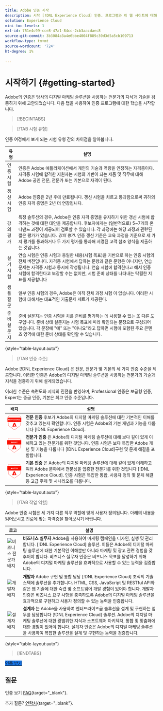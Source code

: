 ```yaml
---
title: Adobe 인증 시작
description: 시작 [!DNL Experience Cloud] 인증. 프로그램과 이 웹 사이트에 대해 알아봅니다.
solution: Experience Cloud
mini-toc-levels: 1
exl-id: 751e4c99-cce8-47a1-84cc-2cb3aacdaec8
source-git-commit: 3b3084a3a4e6bbe4004f889c30d3d5a5cb109713
workflow-type: tm+mt
source-wordcount: '724'
ht-degree: 1%

---
```


# 시작하기 {#getting-started}

Adobe의 인증은 당사의 디지털 마케팅 솔루션을 사용하는 전문가의 지식과 기술을 검증하기 위해 고안되었습니다. 다음 탭을 사용하여 인증 프로그램에 대한 학습을 시작합니다.

>[!BEGINTABS]

>[!TAB 시험 유형]

인증 여정에서 보게 되는 시험 유형 간의 차이점을 알아봅니다.

| 유형 | 설명 |
| ------- | ------- |
| 인증 시험 | 인증은 Adobe 애플리케이션에서 개인의 기술과 역량을 인정하는 자격증이다. 자격증 시험에 합격한 지원자는 시험의 기반이 되는 제품 및 직무에 대해 Adobe 공인 전문, 전문가 또는 기본으로 자격이 된다. |
| 갱신 시험 | Adobe 인증은 2년 후에 만료됩니다. 갱신 시험을 치르고 통과함으로써 귀하의 인증 자격 증명은 2년 더 연장됩니다. |
| 강의 평가 | 특정 솔루션의 경우, Adobe은 인증 자격 증명을 유지하기 위한 갱신 시험에 합격하는 것에 대한 대안을 제공합니다. 후보자에게는 (일반적으로) 5~7개의 온디맨드 과정이 제공되어 검토할 수 있습니다. 각 과정에는 해당 과정과 관련된 짧은 평가가 있습니다. _강의 평가_. 인증 갱신 기준은 교육 과정을 기준으로 세 가지 평가를 통과하거나 두 가지 평가를 통과해 서명된 고객 참조 양식을 제출하는 것입니다. |
| 실기 시험 | 연습 시험은 인증 시험과 동일한 내용(시험 목표)을 기반으로 하는 인증 시험의 전체 버전입니다. 자격증 시험에서 답하는 문항과 같은 문항은 아니지만, 연습 문제는 자격증 시험과 동시에 작성됩니다. 연습 시험에 합격한다고 해서 인증 시험에 합격한다고 보장할 수는 없지만, 시험 준비 상태를 나타내는 탁월한 지표를 제공합니다 |
| 샘플 질문 | 일부 인증 시험의 경우, Adobe은 아직 전체 과정 시험 이 없습니다. 이러한 시험에 대해서는 대표적인 기출문제 세트가 제공된다. |
| 준비 설문지 | 준비 설문지는 인증 시험을 치를 준비를 평가하는 데 사용할 수 있는 또 다른 도구입니다. 준비 상태 설문지는 시험 목표에 따라 확인되는 문장으로 구성되어 있습니다. 각 문장에 &quot;예&quot; 또는 &quot;아니요&quot;라고 답하면 시험에 포함된 주요 콘텐츠 영역에 대한 준비 상태를 확인할 수 있습니다. |

{style="table-layout:auto"}

>[!TAB 인증 수준]

Adobe [!DNL Experience Cloud] 은 전문, 전문가 및 기본의 세 가지 인증 수준을 제공합니다. 이러한 인증은 Adobe의 디지털 마케팅 솔루션을 사용하는 전문가의 기술과 지식을 검증하기 위해 설계되었습니다.

이러한 수준은 숙련도와 지식의 진전을 반영하며, Professional 인증은 보급형 인증, Expert는 중급 인증, 기본은 최고 인증 수준입니다.

| 배지 | 설명 |
| ------- | ------- |
| ![전문 배지](/help/certifications/assets/professional-badge-Xsmall.png) | **전문 인증** 후보가 Adobe의 디지털 마케팅 솔루션에 대한 기본적인 이해를 갖추고 있는지 확인합니다. 인증 시험은 Adobe의 기본 개념과 기능을 다룹니다 [!DNL Experience Cloud]. |
| ![전문가 배지](/help/certifications/assets/expert-badge-Xsmall.png) | **전문가 인증** 은 Adobe의 디지털 마케팅 솔루션에 대해 보다 깊이 있게 이해하고 있는 전문가를 위한 것입니다. 인증 시험은 보다 복잡한 Adobe 개념 및 기능을 다룹니다 [!DNL Experience Cloud]구현 및 문제 해결을 포함합니다. |
| ![기본 배지](/help/certifications/assets/master-badge-Xsmall.png) | **기본 인증** 은 Adobe의 디지털 마케팅 솔루션에 대해 깊이 있게 이해하고 여러 Adobe 분야에서 전문성을 입증한 전문가를 위한 것입니다 [!DNL Experience Cloud]. 인증 시험은 복잡한 통합, 사용자 정의 및 문제 해결 등 고급 주제 및 시나리오를 다룹니다. |

{style="table-layout:auto"}

>[!TAB 작업 역할]

Adobe 인증 시험은 세 가지 다른 직무 역할에 맞게 사용자 정의됩니다. 아래의 내용을 읽어보시고 진로에 맞는 자격증을 찾아보시기 바랍니다.

| 로고 | 설명 |
| ------- | ------- |
| ![비즈니스 전문가 배지](/help/certifications/assets/business_practitioner_blk_small.png) | **비즈니스 실무자** Adobe을 사용하여 마케팅 캠페인을 디자인, 실행 및 관리합니다. [!DNL Experience Cloud] 솔루션. 이들은 Adobe의 디지털 마케팅 솔루션에 대한 기본적인 이해뿐만 아니라 마케팅 및 광고 관련 경험을 갖추어야 합니다. 비즈니스 실무자 인증은 비즈니스 목표를 달성하기 위해 Adobe의 디지털 마케팅 솔루션을 효과적으로 사용할 수 있는 능력을 검증합니다. |
| ![개발자 배지](/help/certifications/assets/developer_blk_small.png) | **개발자** Adobe 구현 및 통합 담당 [!DNL Experience Cloud] 조직의 기술 스택에 솔루션을 추가합니다. HTML, CSS, JavaScript 및 RESTful API와 같은 웹 기술에 대한 숙련 및 소프트웨어 개발 경험이 있어야 합니다. 개발자 인증은 비즈니스 요구 사항을 충족하도록 Adobe의 디지털 마케팅 솔루션을 효과적으로 구현하고 사용자 정의할 수 있는 능력을 인증합니다. |
| ![설계자 배지](/help/certifications/assets/architect_blk_small.png) | **설계자** 는 Adobe을 사용하여 엔터프라이즈급 솔루션을 설계 및 구현하는 업무를 담당합니다 [!DNL Experience Cloud] 솔루션. Adobe의 디지털 마케팅 솔루션에 대한 광범위한 지식과 소프트웨어 아키텍처, 통합 및 맞춤화에 대한 경험이 있어야 합니다. 설계자 인증은 Adobe의 디지털 마케팅 솔루션을 사용하여 복잡한 솔루션을 설계 및 구현하는 능력을 검증합니다. |

{style="table-layout:auto"}

<!--

>[!TAB Certification journey]

The Certification Journey Guide is a comprehensive tool designed to provide you with all the information you need to prepare for a certification exam. The guide is divided into three main sections: Get Ready, Get Prepped, and Get Certified.

| Sections | Description |
| ------- | ------- |
|**Get Ready** | Intended to give an overview of the exam, including information about the intended audience, exam details, readiness self-assessment, exam objectives, and scope. This section helps you understand the exam and what you can expect when taking it. The readiness self-assessment is particularly helpful, as it allows you to determine your current level of knowledge and identify areas where you may need to focus your study efforts. |
| **Get Prepped** | Is where you can find training and resources to help you prepare for the exam. This section includes information about and links to study materials and training courses. |
| **Get Certified** | Offers valuable information on how to register for the certification exam, including details about the registration process and available payment methods. In addition, this section also provides a clear overview of the exam process. Look to this section for helpful resources, such as a link to the Adobe Certification Prep Portal for exams that offer practice tests, as well as links to register for certification exams. |

{style="table-layout:auto"}

-->

>[!ENDTABS]

<a href="https://experienceleague.adobe.com/docs/certification/certification/how-to-get-certified.html" target="_blank" class="spectrum-Button spectrum-Button--fill spectrum-Button--accent spectrum-Button--sizeM is-margin-bottom-big-big at-element-click-tracking" style="background-color:#1473E6">

<span class="spectrum-Button-label has-no-wrap">
   인증 받기
</span>
</a>

## 질문

인증 보기 [FAQ](https://experienceleague.adobe.com/docs/certification/certification/faq.html){target="_blank"}.

추가 질문? [연락처](mailto:certif@adobe.com){target="_blank"}.

